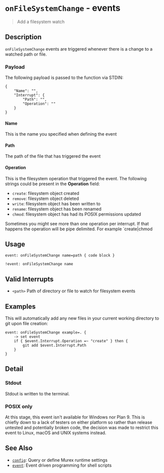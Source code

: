 # `onFileSystemChange` - events

> Add a filesystem watch

## Description

`onFileSystemChange` events are triggered whenever there is a change to a
watched path or file.

### Payload

The following payload is passed to the function via STDIN:

    {
        "Name": "",
        "Interrupt": {
            "Path": "",
            "Operation": ""
        }
    }

#### Name

This is the name you specified when defining the event

#### Path

The path of the file that has triggered the event

#### Operation

This is the filesystem operation that triggered the event. The following
strings could be present in the **Operation** field:

- `create`: filesystem object created
- `remove`: filesystem object deleted
- `write`: filesystem object has been written to
- `rename`: filesystem object has been renamed
- `chmod`: filesystem object has had its POSIX permissions updated

Sometimes you might see more than one operation per interrupt. If that happens
the operation will be pipe delimited. For example `create|chmod

## Usage

    event: onFileSystemChange name=path { code block }

    !event: onFileSystemChange name

## Valid Interrupts

- `<path>`
  Path of directory or file to watch for filesystem events

## Examples

This will automatically add any new files in your current working directory to
git upon file creation:

    event: onFileSystemChange example=. {
        -> set event
        if { $event.Interrupt.Operation =~ "create" } then {
            git add $event.Interrupt.Path
        }
    }

## Detail

### Stdout

Stdout is written to the terminal.

### POSIX only

At this stage, this event isn't available for Windows nor Plan 9. This is
chiefly down to a lack of testers on either platform so rather than release
untested and potentially broken code, the decision was made to restrict this
event to Linux, macOS and UNIX systems instead.

## See Also

- [`config`](/commands/config.md):
  Query or define Murex runtime settings
- [`event`](/commands/event.md):
  Event driven programming for shell scripts
